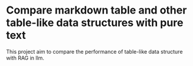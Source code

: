 # Compare markdown table and other table-like data structures with pure text

This project aim to compare the performance of table-like data structure with RAG in llm.
